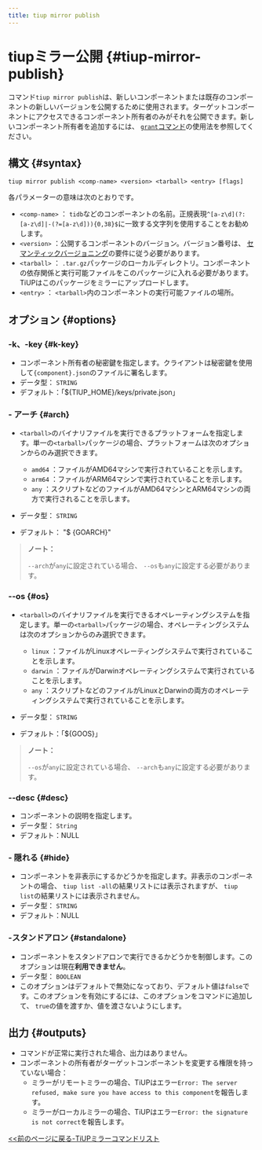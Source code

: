 ```yaml
---
title: tiup mirror publish
---
```


# tiupミラー公開 {#tiup-mirror-publish}

コマンド`tiup mirror publish`は、新しいコンポーネントまたは既存のコンポーネントの新しいバージョンを公開するために使用されます。ターゲットコンポーネントにアクセスできるコンポーネント所有者のみがそれを公開できます。新しいコンポーネント所有者を追加するには、 [`grant`コマンド](/tiup/tiup-command-mirror-grant.md)の使用法を参照してください。

## 構文 {#syntax}

```shell
tiup mirror publish <comp-name> <version> <tarball> <entry> [flags]
```

各パラメーターの意味は次のとおりです。

-   `<comp-name>` ： `tidb`などのコンポーネントの名前。正規表現`^[a-z\d](?:[a-z\d]|-(?=[a-z\d])){0,38}$`に一致する文字列を使用することをお勧めします。
-   `<version>` ：公開するコンポーネントのバージョン。バージョン番号は、 [セマンティックバージョニング](https://semver.org/)の要件に従う必要があります。
-   `<tarball>` ： `.tar.gz`パッケージのローカルディレクトリ。コンポーネントの依存関係と実行可能ファイルをこのパッケージに入れる必要があります。 TiUPはこのパッケージをミラーにアップロードします。
-   `<entry>` ： `<tarball>`内のコンポーネントの実行可能ファイルの場所。

## オプション {#options}

### -k、-key {#k-key}

-   コンポーネント所有者の秘密鍵を指定します。クライアントは秘密鍵を使用して`{component}.json`のファイルに署名します。
-   データ型： `STRING`
-   デフォルト：「${TIUP_HOME}/keys/private.json」

### - アーチ {#arch}

-   `<tarball>`のバイナリファイルを実行できるプラットフォームを指定します。単一の`<tarball>`パッケージの場合、プラットフォームは次のオプションからのみ選択できます。

    -   `amd64` ：ファイルがAMD64マシンで実行されていることを示します。
    -   `arm64` ：ファイルがARM64マシンで実行されていることを示します。
    -   `any` ：スクリプトなどのファイルがAMD64マシンとARM64マシンの両方で実行されることを示します。

-   データ型： `STRING`

-   デフォルト： &quot;$ {GOARCH}&quot;

> **ノート：**
>
> `--arch`が`any`に設定されている場合、 `--os`も`any`に設定する必要があります。

### --os {#os}

-   `<tarball>`のバイナリファイルを実行できるオペレーティングシステムを指定します。単一の`<tarball>`パッケージの場合、オペレーティングシステムは次のオプションからのみ選択できます。

    -   `linux` ：ファイルがLinuxオペレーティングシステムで実行されていることを示します。
    -   `darwin` ：ファイルがDarwinオペレーティングシステムで実行されていることを示します。
    -   `any` ：スクリプトなどのファイルがLinuxとDarwinの両方のオペレーティングシステムで実行されていることを示します。

-   データ型： `STRING`

-   デフォルト：「${GOOS}」

> **ノート：**
>
> `--os`が`any`に設定されている場合、 `--arch`も`any`に設定する必要があります。

### --desc {#desc}

-   コンポーネントの説明を指定します。
-   データ型： `String`
-   デフォルト：NULL

### - 隠れる {#hide}

-   コンポーネントを非表示にするかどうかを指定します。非表示のコンポーネントの場合、 `tiup list -all`の結果リストには表示されますが、 `tiup list`の結果リストには表示されません。
-   データ型： `STRING`
-   デフォルト：NULL

### -スタンドアロン {#standalone}

-   コンポーネントをスタンドアロンで実行できるかどうかを制御します。このオプションは現在**利用できません**。
-   データ型： `BOOLEAN`
-   このオプションはデフォルトで無効になっており、デフォルト値は`false`です。このオプションを有効にするには、このオプションをコマンドに追加して、 `true`の値を渡すか、値を渡さないようにします。

## 出力 {#outputs}

-   コマンドが正常に実行された場合、出力はありません。
-   コンポーネントの所有者がターゲットコンポーネントを変更する権限を持っていない場合：
    -   ミラーがリモートミラーの場合、TiUPはエラー`Error: The server refused, make sure you have access to this component`を報告します。
    -   ミラーがローカルミラーの場合、TiUPはエラー`Error: the signature is not correct`を報告します。

[&lt;&lt;前のページに戻る-TiUPミラーコマンドリスト](/tiup/tiup-command-mirror.md#command-list)
